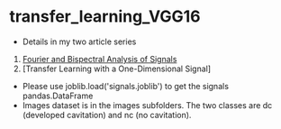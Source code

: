 # transfer_learning_VGG16

* Details in my two article series
1) [Fourier and Bispectral Analysis of Signals](https://www.linkedin.com/posts/justinmackie_fourier-and-bispectral-analysis-of-signals-activity-6980987606071209984-Nmnd?utm_source=share&utm_medium=member_desktop)
2) [Transfer Learning with a One-Dimensional Signal]

* Please use joblib.load('signals.joblib') to get the signals pandas.DataFrame 
* Images dataset is in the images subfolders.  The two classes are dc (developed cavitation) and nc (no cavitation).
